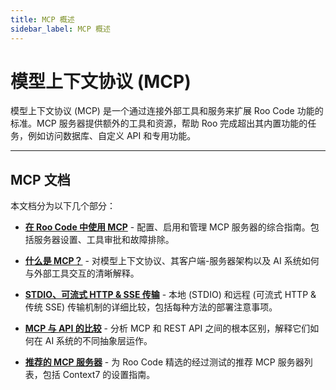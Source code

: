 ```yaml
---
title: MCP 概述
sidebar_label: MCP 概述
---
```


# 模型上下文协议 (MCP)

模型上下文协议 (MCP) 是一个通过连接外部工具和服务来扩展 Roo Code 功能的标准。MCP 服务器提供额外的工具和资源，帮助 Roo 完成超出其内置功能的任务，例如访问数据库、自定义 API 和专用功能。

---

## MCP 文档

本文档分为以下几个部分：

* [**在 Roo Code 中使用 MCP**](/features/mcp/using-mcp-in-roo) - 配置、启用和管理 MCP 服务器的综合指南。包括服务器设置、工具审批和故障排除。

* [**什么是 MCP？**](/features/mcp/what-is-mcp) - 对模型上下文协议、其客户端-服务器架构以及 AI 系统如何与外部工具交互的清晰解释。

* [**STDIO、可流式 HTTP & SSE 传输**](/features/mcp/server-transports) - 本地 (STDIO) 和远程 (可流式 HTTP & 传统 SSE) 传输机制的详细比较，包括每种方法的部署注意事项。

* [**MCP 与 API 的比较**](/features/mcp/mcp-vs-api) - 分析 MCP 和 REST API 之间的根本区别，解释它们如何在 AI 系统的不同抽象层运作。

* [**推荐的 MCP 服务器**](/features/mcp/recommended-mcp-servers) - 为 Roo Code 精选的经过测试的推荐 MCP 服务器列表，包括 Context7 的设置指南。